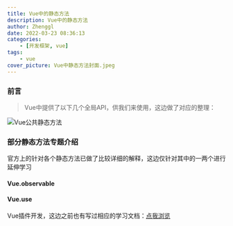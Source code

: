 ```yaml
---
title: Vue中的静态方法
description: Vue中的静态方法
author: Zhenggl
date: 2022-03-23 08:36:13
categories:
    - [开发框架, vue]
tags:
    - vue
cover_picture: Vue中静态方法封面.jpeg
---
```


### 前言
> Vue中提供了以下几个全局API，供我们来使用，这边做了对应的整理：

![Vue公共静态方法](Vue公共静态方法.png)

### 部分静态方法专题介绍
官方上的针对各个静态方法已做了比较详细的解释，这边仅针对其中的一两个进行延伸学习

#### Vue.observable


#### Vue.use
Vue插件开发，这边之前也有写过相应的学习文档：[点我浏览](https://www.91temaichang.com/2021/05/11/vue-plugins-develop/)


